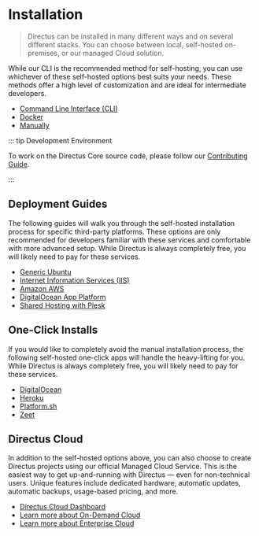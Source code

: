 # Installation

> Directus can be installed in many different ways and on several different stacks. You can choose between local,
> self-hosted on-premises, or our managed Cloud solution.

While our CLI is the recommended method for self-hosting, you can use whichever of these self-hosted options best suits
your needs. These methods offer a high level of customization and are ideal for intermediate developers.

- [Command Line Interface (CLI)](/getting-started/installation/cli/)
- [Docker](/getting-started/installation/docker/)
- [Manually](/getting-started/installation/manual/)

::: tip Development Environment

To work on the Directus Core source code, please follow our [Contributing Guide](/contributing/introduction).

:::

## Deployment Guides

The following guides will walk you through the self-hosted installation process for specific third-party platforms.
These options are only recommended for developers familiar with these services and comfortable with more advanced setup.
While Directus is always completely free, you will likely need to pay for these services.

- [Generic Ubuntu](/getting-started/installation/ubuntu/)
- [Internet Information Services (IIS)](/getting-started/installation/iis)
- [Amazon AWS](/getting-started/installation/aws)
- [DigitalOcean App Platform](/getting-started/installation/digitalocean-app-platform)
- [Shared Hosting with Plesk](/getting-started/installation/plesk)

## One-Click Installs

If you would like to completely avoid the manual installation process, the following self-hosted one-click apps will
handle the heavy-lifting for you. While Directus is always completely free, you will likely need to pay for these
services.

- [DigitalOcean](https://marketplace.digitalocean.com/apps/directus?action=deploy&refcode=4c0b6062c16e)
- [Heroku](https://heroku.com/deploy?template=https://github.com/directus-community/heroku-template)
- [Platform.sh](https://console.platform.sh/projects/create-project?template=https%3A%2F%2Fraw.githubusercontent.com%2Fplatformsh%2Ftemplate-builder%2Fmaster%2Ftemplates%2Fdirectus%2F.platform.template.yaml)
- [Zeet](https://deploy.zeet.co/?url=https://github.com/directus-community/heroku-template)

## Directus Cloud

In addition to the self-hosted options above, you can also choose to create Directus projects using our official Managed
Cloud Service. This is the easiest way to get up-and-running with Directus — even for non-technical users. Unique
features include dedicated hardware, automatic updates, automatic backups, usage-based pricing, and more.

- [Directus Cloud Dashboard](http://directus.cloud/)
- [Learn more about On-Demand Cloud](https://directus.io/on-demand-cloud/)
- [Learn more about Enterprise Cloud](https://directus.io/enterprise-cloud/)
